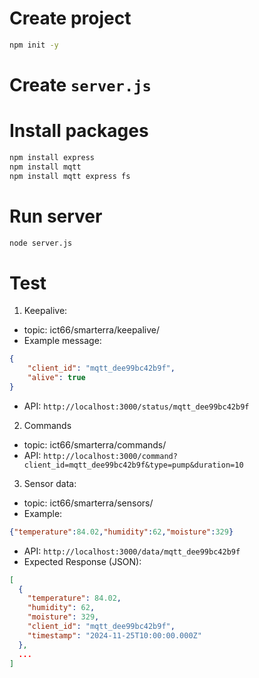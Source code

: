 # Create project
```bash
npm init -y
```
# Create `server.js` 
# Install packages
```bash
npm install express
npm install mqtt
npm install mqtt express fs
```
# Run server
```bash
node server.js
```
# Test
1. Keepalive:
- topic: ict66/smarterra/keepalive/
- Example message: 
```json
{
    "client_id": "mqtt_dee99bc42b9f",
    "alive": true
}
```
- API: `http://localhost:3000/status/mqtt_dee99bc42b9f`
2. Commands
- topic: ict66/smarterra/commands/
- API: `http://localhost:3000/command?client_id=mqtt_dee99bc42b9f&type=pump&duration=10`
3. Sensor data:
- topic: ict66/smarterra/sensors/
- Example: 
```json
{"temperature":84.02,"humidity":62,"moisture":329}
```
- API: `http://localhost:3000/data/mqtt_dee99bc42b9f`
- Expected Response (JSON):
```json
[
  {
    "temperature": 84.02,
    "humidity": 62,
    "moisture": 329,
    "client_id": "mqtt_dee99bc42b9f",
    "timestamp": "2024-11-25T10:00:00.000Z"
  },
  ...
]
```